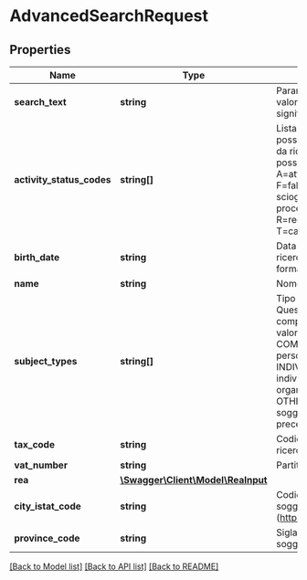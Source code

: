 # AdvancedSearchRequest

## Properties
Name | Type | Description | Notes
------------ | ------------- | ------------- | -------------
**search_text** | **string** | Parametro di ricerca generico i cui valori (di tipo stringa) non assumo un significato semantico definito. | [optional] 
**activity_status_codes** | **string[]** | Lista di valori rappresentanti il possibile stato di attività del soggetto da ricercare. &lt;br&gt; I valori che possono comporre la lista sono: &lt;br&gt; A&#x3D;attiva; C&#x3D;cessata; D&#x3D; in procedure; F&#x3D;fallita; I&#x3D;inattiva; L&#x3D;in scioglimento/liquidazione; N&#x3D;in procedura concorsuale; P&#x3D;iscrizione; R&#x3D;registrata; S&#x3D;sospesa; T&#x3D;cancellata | [optional] 
**birth_date** | **string** | Data di nascita del soggetto da ricercare, conforme al seguente formato: yyyy-mm-dd | [optional] 
**name** | **string** | Nome del soggetto da ricercare | [optional] 
**subject_types** | **string[]** | Tipo del soggetto da ricercare. Questo parametro è una lista composta da almeno uno dei seguenti valori: &lt;br&gt; PERSON&#x3D;persona fisica; COMPANY&#x3D;societa (di capitali o di persone); INDIVIDUAL_COMPANY&#x3D;ditta individuale; FOREIGN&#x3D;società o organizzazione non italiana, OTHER&#x3D;qualsiasi altro tipo di soggetto non elencato nei tipi precedenti | [optional] 
**tax_code** | **string** | Codice fiscale del soggetto da ricercare | [optional] 
**vat_number** | **string** | Partita Iva del soggetto da ricercare | [optional] 
**rea** | [**\Swagger\Client\Model\ReaInput**](ReaInput.md) |  | [optional] 
**city_istat_code** | **string** | Codice ISTAT del comune del soggetto da ricercare (https://www.istat.it/it/archivio/6789). | [optional] 
**province_code** | **string** | Sigla della provincia dell&#39;indirizzo del soggetto da ricercare | [optional] 

[[Back to Model list]](../README.md#documentation-for-models) [[Back to API list]](../README.md#documentation-for-api-endpoints) [[Back to README]](../README.md)


